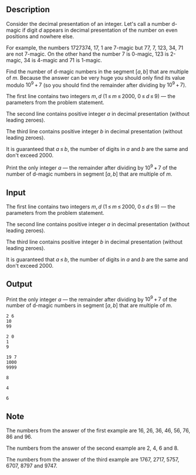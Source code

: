 ## Description

<div><p>Consider the decimal presentation of an integer. Let's call a number <span class="tex-font-style-tt">d-magic</span> if digit <span class="tex-span"><i>d</i></span> appears in decimal presentation of the number on even positions and nowhere else.</p><p>For example, the numbers <span class="tex-span">1727374</span>, <span class="tex-span">17</span>, <span class="tex-span">1</span> are <span class="tex-font-style-tt">7-magic</span> but <span class="tex-span">77</span>, <span class="tex-span">7</span>, <span class="tex-span">123</span>, <span class="tex-span">34</span>, <span class="tex-span">71</span> are not <span class="tex-font-style-tt">7-magic</span>. On the other hand the number <span class="tex-span">7</span> is <span class="tex-font-style-tt">0-magic</span>, <span class="tex-span">123</span> is <span class="tex-font-style-tt">2-magic</span>, <span class="tex-span">34</span> is <span class="tex-font-style-tt">4-magic</span> and <span class="tex-span">71</span> is <span class="tex-font-style-tt">1-magic</span>.</p><p>Find the number of <span class="tex-font-style-tt">d-magic</span> numbers in the segment <span class="tex-span">[<i>a</i>, <i>b</i>]</span> that are multiple of <span class="tex-span"><i>m</i></span>. Because the answer can be very huge you should only find its value modulo <span class="tex-span">10<sup class="upper-index">9</sup> + 7</span> (so you should find the remainder after dividing by <span class="tex-span">10<sup class="upper-index">9</sup> + 7</span>).</p></div><div class="input-specification"><p>The first line contains two integers <span class="tex-span"><i>m</i>, <i>d</i></span> (<span class="tex-span">1 ≤ <i>m</i> ≤ 2000</span>, <span class="tex-span">0 ≤ <i>d</i> ≤ 9</span>) — the parameters from the problem statement.</p><p>The second line contains positive integer <span class="tex-span"><i>a</i></span> in decimal presentation (without leading zeroes).</p><p>The third line contains positive integer <span class="tex-span"><i>b</i></span> in decimal presentation (without leading zeroes).</p><p>It is guaranteed that <span class="tex-span"><i>a</i> ≤ <i>b</i></span>, the number of digits in <span class="tex-span"><i>a</i></span> and <span class="tex-span"><i>b</i></span> are the same and don't exceed <span class="tex-span">2000</span>.</p></div><div class="output-specification"><p>Print the only integer <span class="tex-span"><i>a</i></span> — the remainder after dividing by <span class="tex-span">10<sup class="upper-index">9</sup> + 7</span> of the number of <span class="tex-font-style-tt">d-magic</span> numbers in segment <span class="tex-span">[<i>a</i>, <i>b</i>]</span> that are multiple of <span class="tex-span"><i>m</i></span>.</p></div>

## Input

<p>The first line contains two integers <span class="tex-span"><i>m</i>, <i>d</i></span> (<span class="tex-span">1 ≤ <i>m</i> ≤ 2000</span>, <span class="tex-span">0 ≤ <i>d</i> ≤ 9</span>) — the parameters from the problem statement.</p><p>The second line contains positive integer <span class="tex-span"><i>a</i></span> in decimal presentation (without leading zeroes).</p><p>The third line contains positive integer <span class="tex-span"><i>b</i></span> in decimal presentation (without leading zeroes).</p><p>It is guaranteed that <span class="tex-span"><i>a</i> ≤ <i>b</i></span>, the number of digits in <span class="tex-span"><i>a</i></span> and <span class="tex-span"><i>b</i></span> are the same and don't exceed <span class="tex-span">2000</span>.</p>

## Output

<p>Print the only integer <span class="tex-span"><i>a</i></span> — the remainder after dividing by <span class="tex-span">10<sup class="upper-index">9</sup> + 7</span> of the number of <span class="tex-font-style-tt">d-magic</span> numbers in segment <span class="tex-span">[<i>a</i>, <i>b</i>]</span> that are multiple of <span class="tex-span"><i>m</i></span>.</p>





```input1
2 6
10
99

```




```input2
2 0
1
9

```




```input3
19 7
1000
9999

```




```output1
8

```




```output2
4

```




```output3
6

```



## Note

<p>The numbers from the answer of the first example are <span class="tex-span">16</span>, <span class="tex-span">26</span>, <span class="tex-span">36</span>, <span class="tex-span">46</span>, <span class="tex-span">56</span>, <span class="tex-span">76</span>, <span class="tex-span">86</span> and <span class="tex-span">96</span>.</p><p>The numbers from the answer of the second example are <span class="tex-span">2</span>, <span class="tex-span">4</span>, <span class="tex-span">6</span> and <span class="tex-span">8</span>.</p><p>The numbers from the answer of the third example are <span class="tex-span">1767</span>, <span class="tex-span">2717</span>, <span class="tex-span">5757</span>, <span class="tex-span">6707</span>, <span class="tex-span">8797</span> and <span class="tex-span">9747</span>.</p>
